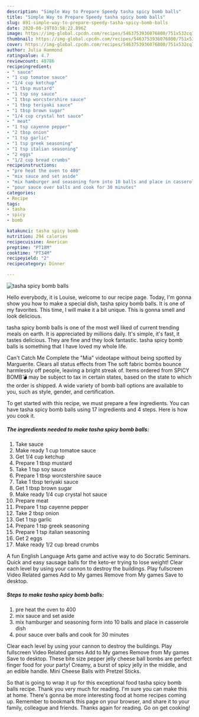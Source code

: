 ```yaml
---
description: "Simple Way to Prepare Speedy tasha spicy bomb balls"
title: "Simple Way to Prepare Speedy tasha spicy bomb balls"
slug: 891-simple-way-to-prepare-speedy-tasha-spicy-bomb-balls
date: 2020-08-19T03:58:22.896Z
image: https://img-global.cpcdn.com/recipes/5463753936076800/751x532cq70/tasha-spicy-bomb-balls-recipe-main-photo.jpg
thumbnail: https://img-global.cpcdn.com/recipes/5463753936076800/751x532cq70/tasha-spicy-bomb-balls-recipe-main-photo.jpg
cover: https://img-global.cpcdn.com/recipes/5463753936076800/751x532cq70/tasha-spicy-bomb-balls-recipe-main-photo.jpg
author: Julia Hammond
ratingvalue: 4.7
reviewcount: 40786
recipeingredient:
- " sauce"
- "1 cup tomatoe sauce"
- "1/4 cup ketchup"
- "1 tbsp mustard"
- "1 tsp soy sauce"
- "1 tbsp worcstershire sauce"
- "1 tbsp teriyaki sauce"
- "1 tbsp brown sugar"
- "1/4 cup crystal hot sauce"
- " meat"
- "1 tsp cayenne pepper"
- "2 tbsp onion"
- "1 tsp garlic"
- "1 tsp greek seasoning"
- "1 tsp italian seasoning"
- "2 eggs"
- "1/2 cup bread crumbs"
recipeinstructions:
- "pre heat the oven to 400"
- "mix sauce and set aside"
- "mix hamburger and seasoning form into 10 balls and place in casserole dish"
- "pour sauce over balls and cook for 30 minutes"
categories:
- Recipe
tags:
- tasha
- spicy
- bomb

katakunci: tasha spicy bomb 
nutrition: 294 calories
recipecuisine: American
preptime: "PT18M"
cooktime: "PT34M"
recipeyield: "2"
recipecategory: Dinner

---
```



![tasha spicy bomb balls](https://img-global.cpcdn.com/recipes/5463753936076800/751x532cq70/tasha-spicy-bomb-balls-recipe-main-photo.jpg)

Hello everybody, it is Louise, welcome to our recipe page. Today, I'm gonna show you how to make a special dish, tasha spicy bomb balls. It is one of my favorites. This time, I will make it a bit unique. This is gonna smell and look delicious.

tasha spicy bomb balls is one of the most well liked of current trending meals on earth. It is appreciated by millions daily. It's simple, it's fast, it tastes delicious. They are fine and they look fantastic. tasha spicy bomb balls is something that I have loved my whole life.

Can&#39;t Catch Me Complete the &#34;Mia&#34; videotape without being spotted by Marguerite. Clears all status effects from The soft fabric bombs bounce harmlessly off people, leaving a bright streak of. Items ordered from SPICY BOMB💣 may be subject to tax in certain states, based on the state to which the order is shipped. A wide variety of bomb ball options are available to you, such as style, gender, and certification.


To get started with this recipe, we must prepare a few ingredients. You can have tasha spicy bomb balls using 17 ingredients and 4 steps. Here is how you cook it.

<!--inarticleads1-->

##### The ingredients needed to make tasha spicy bomb balls:

1. Take  sauce
1. Make ready 1 cup tomatoe sauce
1. Get 1/4 cup ketchup
1. Prepare 1 tbsp mustard
1. Take 1 tsp soy sauce
1. Prepare 1 tbsp worcstershire sauce
1. Take 1 tbsp teriyaki sauce
1. Get 1 tbsp brown sugar
1. Make ready 1/4 cup crystal hot sauce
1. Prepare  meat
1. Prepare 1 tsp cayenne pepper
1. Take 2 tbsp onion
1. Get 1 tsp garlic
1. Prepare 1 tsp greek seasoning
1. Prepare 1 tsp italian seasoning
1. Get 2 eggs
1. Make ready 1/2 cup bread crumbs


A fun English Language Arts game and active way to do Socratic Seminars. Quick and easy sausage balls for the keto-er trying to lose weight! Clear each level by using your cannon to destroy the buildings. Play fullscreen Video Related games Add to My games Remove from My games Save to desktop. 

<!--inarticleads2-->

##### Steps to make tasha spicy bomb balls:

1. pre heat the oven to 400
1. mix sauce and set aside
1. mix hamburger and seasoning form into 10 balls and place in casserole dish
1. pour sauce over balls and cook for 30 minutes


Clear each level by using your cannon to destroy the buildings. Play fullscreen Video Related games Add to My games Remove from My games Save to desktop. These bite size pepper jelly cheese ball bombs are perfect finger food for your party! Creamy, a burst of spicy jelly in the middle, and an edible handle. Mini Cheese Balls with Pretzel Sticks. 

So that is going to wrap it up for this exceptional food tasha spicy bomb balls recipe. Thank you very much for reading. I'm sure you can make this at home. There's gonna be more interesting food at home recipes coming up. Remember to bookmark this page on your browser, and share it to your family, colleague and friends. Thanks again for reading. Go on get cooking!
